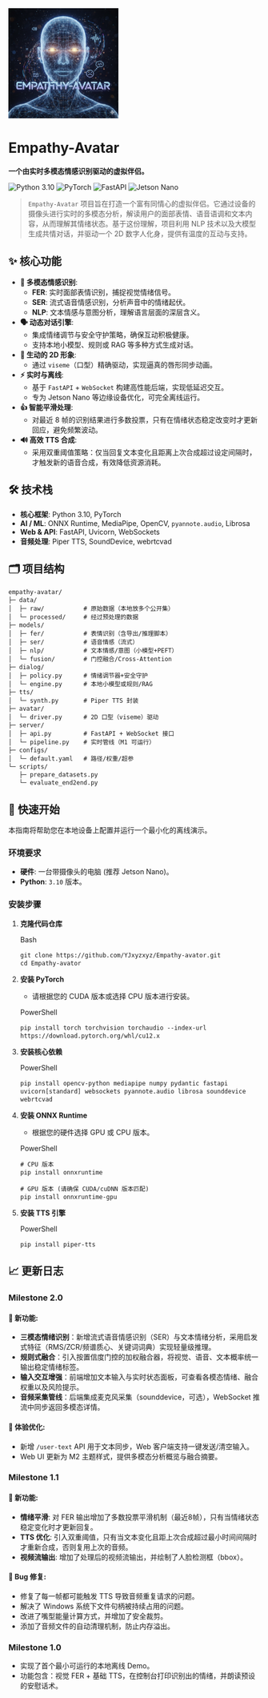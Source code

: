 <img src="https://github.com/YJxyzxyz/Empathy-avator/blob/master/Empathy-avator.png" width="220px">

<h1>Empathy-Avatar</h1>

<strong>一个由实时多模态情感识别驱动的虚拟伴侣。</strong>

<img src="https://img.shields.io/badge/Python-3.10-blue.svg?style=for-the-badge&logo=python" alt="Python 3.10">

<img src="https://img.shields.io/badge/PyTorch-AI-orange.svg?style=for-the-badge&logo=pytorch" alt="PyTorch">

<img src="https://img.shields.io/badge/FastAPI-Server-green.svg?style=for-the-badge&logo=fastapi" alt="FastAPI">

<img src="https://img.shields.io/badge/Platform-Jetson_Nano-yellow.svg?style=for-the-badge&logo=nvidia" alt="Jetson Nano">

> `Empathy-Avatar` 项目旨在打造一个富有同情心的虚拟伴侣。它通过设备的摄像头进行实时的多模态分析，解读用户的面部表情、语音语调和文本内容，从而理解其情绪状态。基于这份理解，项目利用 NLP 技术以及大模型生成共情对话，并驱动一个 2D 数字人化身，提供有温度的互动与支持。

## ✨ 核心功能

- **🧠 多模态情感识别**:
  - **FER**: 实时面部表情识别，捕捉视觉情绪信号。
  - **SER**: 流式语音情感识别，分析声音中的情绪起伏。
  - **NLP**: 文本情感与意图分析，理解语言层面的深层含义。
- **🗣️ 动态对话引擎**:
  - 集成情绪调节与安全守护策略，确保互动积极健康。
  - 支持本地小模型、规则或 RAG 等多种方式生成对话。
- **🤖 生动的 2D 形象**:
  - 通过 `viseme`（口型）精确驱动，实现逼真的唇形同步动画。
- **⚡ 实时与离线**:
  - 基于 `FastAPI` + `WebSocket` 构建高性能后端，实现低延迟交互。
  - 专为 Jetson Nano 等边缘设备优化，可完全离线运行。
- **👍 智能平滑处理**:
  - 对最近 8 帧的识别结果进行多数投票，只有在情绪状态稳定改变时才更新回应，避免频繁波动。
- **🔊 高效 TTS 合成**:
  - 采用双重阈值策略：仅当回复文本变化且距离上次合成超过设定间隔时，才触发新的语音合成，有效降低资源消耗。



## 🛠️ 技术栈

- **核心框架**: Python 3.10, PyTorch
- **AI / ML**: ONNX Runtime, MediaPipe, OpenCV, `pyannote.audio`, Librosa
- **Web & API**: FastAPI, Uvicorn, WebSockets
- **音频处理**: Piper TTS, SoundDevice, webrtcvad

## 🗂️ 项目结构

```
empathy-avatar/
├─ data/
│  ├─ raw/           # 原始数据（本地放多个公开集）
│  └─ processed/     # 经过预处理的数据
├─ models/
│  ├─ fer/           # 表情识别（含导出/推理脚本）
│  ├─ ser/           # 语音情感（流式）
│  ├─ nlp/           # 文本情感/意图（小模型+PEFT）
│  └─ fusion/        # 门控融合/Cross-Attention
├─ dialog/
│  ├─ policy.py      # 情绪调节器+安全守护
│  └─ engine.py      # 本地小模型或规则/RAG
├─ tts/
│  └─ synth.py       # Piper TTS 封装
├─ avatar/
│  └─ driver.py      # 2D 口型（viseme）驱动
├─ server/
│  ├─ api.py         # FastAPI + WebSocket 接口
│  └─ pipeline.py    # 实时管线（M1 可运行）
├─ configs/
│  └─ default.yaml   # 路径/权重/超参
└─ scripts/
   ├─ prepare_datasets.py
   └─ evaluate_end2end.py
```



## 🚀 快速开始

本指南将帮助您在本地设备上配置并运行一个最小化的离线演示。

### **环境要求**

- **硬件**: 一台带摄像头的电脑 (推荐 Jetson Nano)。
- **Python**: `3.10` 版本。

### **安装步骤**

1. **克隆代码仓库**

   Bash

   ```
   git clone https://github.com/YJxyzxyz/Empathy-avator.git
   cd Empathy-avator
   ```

2. **安装 PyTorch**

   - 请根据您的 CUDA 版本或选择 CPU 版本进行安装。

   PowerShell

   ```
   pip install torch torchvision torchaudio --index-url https://download.pytorch.org/whl/cu12.x
   ```

3. **安装核心依赖**

   PowerShell

   ```
   pip install opencv-python mediapipe numpy pydantic fastapi uvicorn[standard] websockets pyannote.audio librosa sounddevice webrtcvad
   ```

4. **安装 ONNX Runtime**

   - 根据您的硬件选择 GPU 或 CPU 版本。

   PowerShell

   ```
   # CPU 版本
   pip install onnxruntime
   
   # GPU 版本 (请确保 CUDA/cuDNN 版本匹配)
   pip install onnxruntime-gpu
   ```

5. **安装 TTS 引擎**

   PowerShell

   ```
   pip install piper-tts
   ```



## 📈 更新日志

### **Milestone 2.0**

#### **🚀 新功能:**

- **三模态情绪识别**：新增流式语音情感识别（SER）与文本情绪分析，采用启发式特征（RMS/ZCR/频谱质心、关键词词典）实现轻量级推理。
- **规则式融合**：引入按置信度门控的加权融合器，将视觉、语音、文本概率统一输出稳定情绪标签。
- **输入交互增强**：前端增加文本输入与实时状态面板，可查看各模态情绪、融合权重以及风险提示。
- **音频采集管线**：后端集成麦克风采集（sounddevice，可选），WebSocket 推流中同步返回多模态详情。

#### **🧼 体验优化:**

- 新增 `/user-text` API 用于文本同步，Web 客户端支持一键发送/清空输入。
- Web UI 更新为 M2 主题样式，提供多模态分析概览与融合摘要。

### **Milestone 1.1**

#### **🚀 新功能:**

- **情绪平滑**: 对 FER 输出增加了多数投票平滑机制（最近8帧），只有当情绪状态稳定变化时才更新回复。
- **TTS 优化**: 引入双重阈值，只有当文本变化且距上次合成超过最小时间间隔时才重新合成，否则复用上次的音频。
- **视频流输出**: 增加了处理后的视频流输出，并绘制了人脸检测框（bbox）。

#### **🔧 Bug 修复:**

- 修复了每一帧都可能触发 TTS 导致音频重复请求的问题。
- 解决了 Windows 系统下文件句柄被持续占用的问题。
- 改进了嘴型能量计算方式，并增加了安全裁剪。
- 添加了音频文件的自动清理机制，防止内存溢出。

### **Milestone 1.0**

- 实现了首个最小可运行的本地离线 Demo。
- 功能包含：视觉 FER + 基础 TTS，在控制台打印识别出的情绪，并朗读预设的安慰话术。

